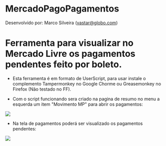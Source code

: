 # MercadoPagoPagamentos

Desenvolvido por: Marco Silveira (vastar@globo.com)


# Ferramenta para visualizar no Mercado Livre os pagamentos pendentes feito por boleto.

- Esta ferramenta é em formato de UserScript, para usar instale o complemento Tampermonkey no Google Chorme ou Greasemonkey no Firefox (Não testado no FF).


- Com o script funcionando sera criado na pagina de resumo no menu a esquerda um item "Movimento MP" para abrir os pagamentos:
 
![](http://s14.postimg.org/54j9um8y9/mercado_Pago_Pagamentos.png)


- Na tela de pagamentos poderá ser visualizado os pagamentos pendentes:
 
![](http://s14.postimg.org/8pf5dudht/mercado_Pago_Boleto.png)


